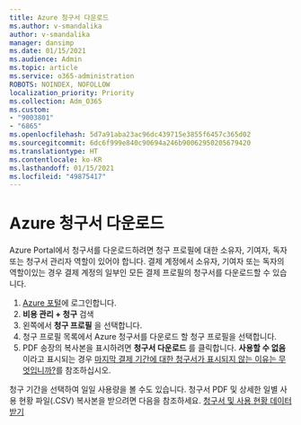 ```yaml
---
title: Azure 청구서 다운로드
ms.author: v-smandalika
author: v-smandalika
manager: dansimp
ms.date: 01/15/2021
ms.audience: Admin
ms.topic: article
ms.service: o365-administration
ROBOTS: NOINDEX, NOFOLLOW
localization_priority: Priority
ms.collection: Adm_O365
ms.custom:
- "9003801"
- "6865"
ms.openlocfilehash: 5d7a91aba23ac96dc439715e3855f6457c365d02
ms.sourcegitcommit: 6dc6f999e840c90694a246b90062950205679420
ms.translationtype: HT
ms.contentlocale: ko-KR
ms.lasthandoff: 01/15/2021
ms.locfileid: "49875417"
---
```

# <a name="download-azure-invoice"></a>Azure 청구서 다운로드

Azure Portal에서 청구서를 다운로드하려면 청구 프로필에 대한 소유자, 기여자, 독자 또는 청구서 관리자 역할이 있어야 합니다. 결제 계정에서 소유자, 기여자 또는 독자의 역할이있는 경우 결제 계정의 일부인 모든 결제 프로필의 청구서를 다운로드할 수 있습니다.

1. [Azure 포털](https://portal.azure.com/)에 로그인합니다.
2. **비용 관리 + 청구** 검색
3. 왼쪽에서 **청구 프로필** 을 선택합니다.
4. 청구 프로필 목록에서 Azure 청구서를 다운로드 할 청구 프로필을 선택합니다.
5. PDF 송장의 복사본을 표시하려면 **청구서 다운로드** 를 클릭합니다. **사용할 수 없음** 이라고 표시되는 경우 [마지막 결제 기간에 대한 청구서가 표시되지 않는 이유는 무엇입니까?](https://docs.microsoft.com/azure/cost-management-billing/manage/download-azure-invoice-daily-usage-date)를 참조하십시오.

청구 기간을 선택하여 일일 사용량을 볼 수도 있습니다. 청구서 PDF 및 상세한 일별 사용 현황 파일(.CSV) 복사본을 받으려면 다음을 참조하세요. [청구서 및 사용 현황 데이터 받기](https://docs.microsoft.com/azure/cost-management-billing/manage/download-azure-invoice-daily-usage-date)